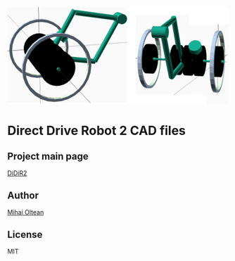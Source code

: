 ![DiDiR2](pictures/didir2.png)

# Direct Drive Robot 2 CAD files

## Project main page

[DiDiR2](https://github.com/didir2)

## Author

[Mihai Oltean](https://mihaioltean.github.io)

## License

MIT